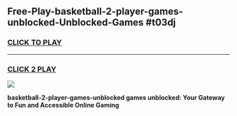 
## Free-Play-basketball-2-player-games-unblocked-Unblocked-Games #t03dj
<h3>
<a href="https://news.freeplayer.one?title=basketball-2-player-games-unblocked&ref=8M">CLICK TO PLAY</a></h3>
<hr>

<h3>
<a href="https://news.freeplayer.one?title=basketball-2-player-games-unblocked&ref=8M">CLICK 2 PLAY</a>
  
</h3>

<a href="https://news.freeplayer.one?title=basketball-2-player-games-unblocked&ref=8M"><img src="https://clearcache.store/games.png"></a>


**basketball-2-player-games-unblocked games unblocked: Your Gateway to Fun and Accessible Online Gaming**
